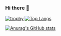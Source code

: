 ### Hi there 👋
[![trophy](https://github-profile-trophy.vercel.app/?username=mehm8128&title=MultiLanguage,Organizations,Commits,Issues,PullRequest)](https://github.com/ryo-ma/github-profile-trophy)
[![Top Langs](https://github-readme-stats.vercel.app/api/top-langs/?username=mehm8128&layout=compact&exclude_repo=web-speed-hackathon-2022,web-speed-hackathon-2021,isucon-12,piscon-2022-2,traP-isucon-handson2022,piscon-2022,isucon12-prior
)](https://github.com/anuraghazra/github-readme-stats)

[![Anurag's GitHub stats](https://github-readme-stats.vercel.app/api?username=mehm8128&show_icons=true&count_private=true
)](https://github.com/anuraghazra/github-readme-stats)
